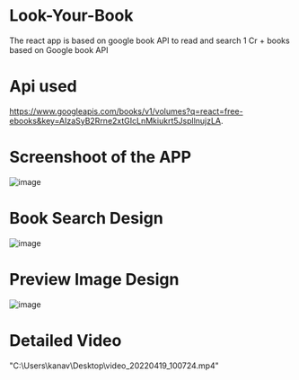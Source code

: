 # Look-Your-Book
The react app is based on google book API to read and search 1 Cr + books based on Google book API

# Api used 
https://www.googleapis.com/books/v1/volumes?q=react=free-ebooks&key=AIzaSyB2Rrne2xtGIcLnMkiukrt5JspllnujzLA.


# Screenshoot of the APP 
![image](https://user-images.githubusercontent.com/99467684/163761540-f2cb2855-17b0-402e-8ee1-169d9f8947db.png)

# Book Search Design
![image](https://user-images.githubusercontent.com/99467684/163761576-bc903878-dba5-44a0-a91b-df533eb2ee44.png)


# Preview Image Design

![image](https://user-images.githubusercontent.com/99467684/163761622-e5f47c52-f920-4c7e-9225-f62aef680d5a.png)



# Detailed Video 
"C:\Users\kanav\Desktop\video_20220419_100724.mp4"

